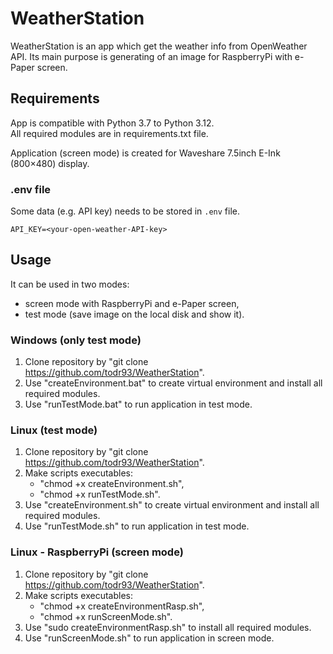# WeatherStation
WeatherStation is an app which get the weather info from OpenWeather API.
Its main purpose is generating of an image for RaspberryPi with e-Paper screen.

## Requirements
App is compatible with Python 3.7 to Python 3.12. \
All required modules are in requirements.txt file.

Application (screen mode) is created for Waveshare 7.5inch E-Ink (800×480) display.

### .env file
Some data (e.g. API key) needs to be stored in `.env` file.
```
API_KEY=<your-open-weather-API-key>
```

## Usage
It can be used in two modes:
- screen mode with RaspberryPi and e-Paper screen, 
- test mode (save image on the local disk and show it).

### Windows (only test mode)
1. Clone repository by "git clone https://github.com/todr93/WeatherStation".
1. Use "createEnvironment.bat" to create virtual environment and install all required modules.
1. Use "runTestMode.bat" to run application in test mode.

### Linux (test mode)
1. Clone repository by "git clone https://github.com/todr93/WeatherStation".
1. Make scripts executables:  
    - "chmod +x createEnvironment.sh",
    - "chmod +x runTestMode.sh".
1. Use "createEnvironment.sh" to create virtual environment and install all required modules.
1. Use "runTestMode.sh" to run application in test mode.

### Linux - RaspberryPi (screen mode)
1. Clone repository by "git clone https://github.com/todr93/WeatherStation".
1. Make scripts executables:  
    - "chmod +x createEnvironmentRasp.sh",
    - "chmod +x runScreenMode.sh".
1. Use "sudo createEnvironmentRasp.sh" to install all required modules.
1. Use "runScreenMode.sh" to run application in screen mode.